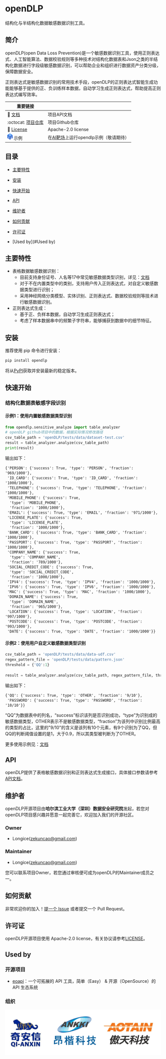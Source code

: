 # openDLP

结构化与半结构化数据敏感数据识别工具。



## 简介

openDLP(open Data Loss Prevention)是一个敏感数据识别工具，使用正则表达式、人工智能算法、数据校验规则等多种技术对结构化数据表和Json之类的半结构化数据进行字段级敏感数据识别，可以帮助企业和组织进行数据资产分类分级，保障数据安全。

正则表达式是敏感数据识别的常用技术手段，openDLP的正则表达式智能生成功能能够基于提供的正、负训练样本数据，自动学习生成正则表达式，帮助提高正则表达式编写效率。

| 重要链接                                                     |                                                              |
| ------------------------------------------------------------ | ------------------------------------------------------------ |
| :book:  [文档](https://opendlp.readthedocs.io)               | 项目API文档                                                  |
| :octocat:  [项目仓库](https://github.com/hitsz-ids/openDLP)  | 项目Github仓库                                               |
| :scroll: [License](https://github.com/hitsz-ids/openDLP/blob/main/LICENSE) | Apache-2.0 license                                           |
| <img src="docs/imgs/AI靶场logo.png" style="zoom:100%;" /> 示例 | 在[AI靶场](https://datai.pcl.ac.cn/)上运行opendlp示例（敬请期待） |

[文档]: https://opendlp.readthedocs.io
[项目仓库]: https://github.com/hitsz-ids/openDLP
[License]: https://github.com/hitsz-ids/openDLP/blob/main/LICENSE
[AI靶场]: https://datai.pcl.ac.cn/



## 目录

- [主要特性](#主要特性)

- [安装](#安装)

- [快速开始](#快速开始)

- [API](#API)

- [维护者](#维护者)

- [如何贡献](#如何贡献)

- [许可证](#许可证)

- [Used by](#Used by)



## 主要特性

+ 表格数据敏感数据识别：
  + 目前支持身份证号、人名等17中常见敏感数据类型识别，详见：[文档](https://opendlp.readthedocs.io)
  + 对于不在内置类型中的类别，支持用户传入正则表达式，对自定义敏感数据类型进行识别；
  + 采用神经网络分类模型、实体识别、正则表达式、数据校验规则等技术进行敏感数据识别。
+ 正则表达式生成：
  + 基于正、负样本数据，自动学习生成正则表达式；
  + 考虑了样本数据串中的频繁子字符串，能够捕获到数据中的细节特征。



## 安装

推荐使用 pip 命令进行安装：

```bash
pip install opendlp
```

将从[PyPI](https://pypi.org/)获取并安装最新的稳定版本。



## 快速开始

### 结构化数据表敏感字段识别

#### 示例1：使用内置敏感数据类型识别

```python
from opendlp.sensitive_analyze import table_analyzer
# openDLP github项目中的数据，根据实际情况修改路径
csv_table_path = 'openDLP/tests/data/dataset-test.csv'   
result = table_analyzer.analyze(csv_table_path)
print(result)
```

输出如下：

```
{'PERSON': {'success': True, 'type': 'PERSON', 'fraction': '969/1000'},
 'ID_CARD': {'success': True, 'type': 'ID_CARD', 'fraction': '1000/1000'},
 'TELEPHONE': {'success': True, 'type': 'TELEPHONE', 'fraction': '1000/1000'},
 'MOBILE_PHONE': {'success': True,
  'type': 'MOBILE_PHONE',
  'fraction': '1000/1000'},
 'EMAIL': {'success': True, 'type': 'EMAIL', 'fraction': '971/1000'},
 'LICENSE_PLATE': {'success': True,
  'type': 'LICENSE_PLATE',
  'fraction': '1000/1000'},
 'BANK_CARD': {'success': True, 'type': 'BANK_CARD', 'fraction': '1000/1000'},
 'PASSPORT': {'success': True, 'type': 'PASSPORT', 'fraction': '1000/1000'},
 'COMPANY_NAME': {'success': True,
  'type': 'COMPANY_NAME',
  'fraction': '789/1000'},
 'SOCIAL_CREDIT_CODE': {'success': True,
  'type': 'SOCIAL_CREDIT_CODE',
  'fraction': '1000/1000'},
 'IPV4': {'success': True, 'type': 'IPV4', 'fraction': '1000/1000'},
 'IPV6': {'success': True, 'type': 'IPV6', 'fraction': '1000/1000'},
 'MAC': {'success': True, 'type': 'MAC', 'fraction': '1000/1000'},
 'DOMAIN_NAME': {'success': True,
  'type': 'DOMAIN_NAME',
  'fraction': '965/1000'},
 'LOCATION': {'success': True, 'type': 'LOCATION', 'fraction': '997/1000'},
 'POSTCODE': {'success': True, 'type': 'POSTCODE', 'fraction': '993/1000'},
 'DATE': {'success': True, 'type': 'DATE', 'fraction': '1000/1000'}}
```

#### 示例2：使用用户自定义敏感数据类型识别

```python
csv_table_path = 'openDLP/tests/data/data-udf.csv'
regex_pattern_file = 'openDLP/tests/data/pattern.json'
threshold = {'QQ':1}

result = table_analyzer.analyze(csv_table_path, regex_pattern_file, threshold)
```

输出如下：

```
{'QQ': {'success': True, 'type': 'OTHER', 'fraction': '9/10'},
 'PASSWORD': {'success': True, 'type': 'PASSWORD', 'fraction': '10/10'}}
```

“QQ”为数据表中的列名，“success”标识该列是否识别成功，“type”为识别成的敏感数据类型，OTHER表示不是敏感数据类型，“fraction”为该列中识别比例最高的类型的占比，这里的"9/10"的含义是该列有10个元素，有9个识别为了QQ，但QQ的判断阈值设置的是1，大于0.9，所以其类型被判断为了OTHER。

更多使用示例见：[文档](https://opendlp.readthedocs.io/en/latest/README.html)



## API

openDLP提供了表格敏感数据识别和正则表达式生成接口，具体接口参数请参考 [API文档](https://opendlp.readthedocs.io/en/latest/api/index.html)。



## 维护者

openDLP开源项目由**哈尔滨工业大学（深圳）数据安全研究院**发起，若您对openDLP项目感兴趣并愿意一起完善它，欢迎加入我们的开源社区。

### Owner

+ Longice(zekuncao@gmail.com) 

### Maintainer

+ Longice(zekuncao@gmail.com) 

您可以联系项目Owner，若您通过审核便可成为openDLP的Maintainer成员之一。



## 如何贡献

非常欢迎你的加入！[提一个 Issue](https://github.com/hitsz-ids/openDLP/issues/new) 或者提交一个 Pull Request。



## 许可证

openDLP开源项目使用 Apache-2.0 license，有关协议请参考[LICENSE](https://github.com/hitsz-ids/openDLP/blob/main/LICENSE)。



## Used by

### 开源项目

+ [eoapi](https://github.com/eolinker/eoapi)：一个可拓展的 API 工具，简单（Easy） & 开源（OpenSource）的 API 生态系统



### 组织

<img src="docs/imgs/组织.png" alt="组织" style="zoom:50%;" />

